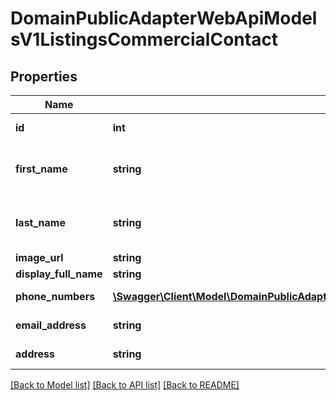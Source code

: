 # DomainPublicAdapterWebApiModelsV1ListingsCommercialContact

## Properties
Name | Type | Description | Notes
------------ | ------------- | ------------- | -------------
**id** | **int** | Agent identifier | [optional] 
**first_name** | **string** | First name. Not available in CRE | [optional] 
**last_name** | **string** | Last name. Not available in CRE | [optional] 
**image_url** | **string** | Image URL | [optional] 
**display_full_name** | **string** | Full name | [optional] 
**phone_numbers** | [**\Swagger\Client\Model\DomainPublicAdapterWebApiModelsV1ListingsCommercialPhoneNumber[]**](DomainPublicAdapterWebApiModelsV1ListingsCommercialPhoneNumber.md) | Phone numbers | [optional] 
**email_address** | **string** | E-mail address | [optional] 
**address** | **string** | Full address | [optional] 

[[Back to Model list]](../../README.md#documentation-for-models) [[Back to API list]](../../README.md#documentation-for-api-endpoints) [[Back to README]](../../README.md)

